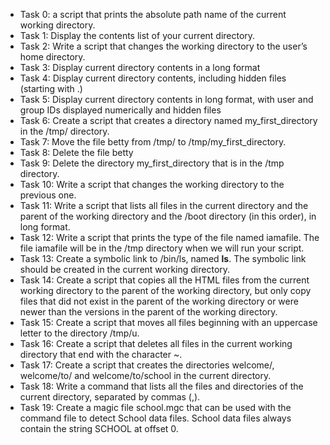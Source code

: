 * Task 0: a script that prints the absolute path name of the current working directory.
* Task 1: Display the contents list of your current directory.
* Task 2: Write a script that changes the working directory to the user’s home directory.
* Task 3: Display current directory contents in a long format
* Task 4: Display current directory contents, including hidden files (starting with .)
* Task 5: Display current directory contents in long format, with user and group IDs displayed numerically and hidden files
* Task 6: Create a script that creates a directory named my_first_directory in the /tmp/ directory.
* Task 7: Move the file betty from /tmp/ to /tmp/my_first_directory.
* Task 8: Delete the file betty
* Task 9: Delete the directory my_first_directory that is in the /tmp directory.
* Task 10: Write a script that changes the working directory to the previous one.
* Task 11: Write a script that lists all files in the current directory and the parent of the working directory and the /boot directory (in this order), in long format.
* Task 12: Write a script that prints the type of the file named iamafile. The file iamafile will be in the /tmp directory when we will run your script.
* Task 13: Create a symbolic link to /bin/ls, named __ls__. The symbolic link should be created in the current working directory.
* Task 14: Create a script that copies all the HTML files from the current working directory to the parent of the working directory, but only copy files that did not exist in the parent of the working directory or were newer than the versions in the parent of the working directory.
* Task 15: Create a script that moves all files beginning with an uppercase letter to the directory /tmp/u.
* Task 16: Create a script that deletes all files in the current working directory that end with the character ~.
* Task 17: Create a script that creates the directories welcome/, welcome/to/ and welcome/to/school in the current directory.
* Task 18: Write a command that lists all the files and directories of the current directory, separated by commas (,).
* Task 19: Create a magic file school.mgc that can be used with the command file to detect School data files. School data files always contain the string SCHOOL at offset 0.
